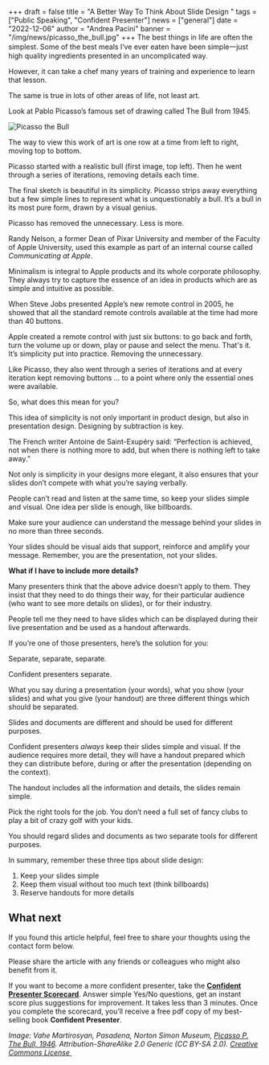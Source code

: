 +++
draft = false
title = "A Better Way To Think About Slide Design "
tags = ["Public Speaking", "Confident Presenter"]
news = ["general"]
date = "2022-12-06"
author = "Andrea Pacini"
banner = "/img/news/picasso_the_bull.jpg"
+++
The best things in life are often the simplest. Some of the best meals I‘ve ever eaten have been simple一just high quality ingredients presented in an uncomplicated way.

However, it can take a chef many years of training and experience to learn that lesson. 

The same is true in lots of other areas of life, not least art.

Look at Pablo Picasso’s famous set of drawing called The Bull from 1945.

![Picasso the Bull](/img/news/picasso_the_bull.jpg)

The way to view this work of art is one row at a time from left to right, moving top to bottom.

Picasso started with a realistic bull (first image, top left). Then he went through a series of iterations, removing details each time. 

The final sketch is beautiful in its simplicity. Picasso strips away everything but a few simple lines to represent what is unquestionably a bull. It’s a bull in its most pure form, drawn by a visual genius.

Picasso has removed the unnecessary. Less is more. 

Randy Nelson, a former Dean of Pixar University and member of the Faculty of Apple University, used this example as part of an internal course called *Communicating at Apple*.

Minimalism is integral to Apple products and its whole corporate philosophy. They always try to capture the essence of an idea in products which are as simple and intuitive as possible. 

When Steve Jobs presented Apple’s new remote control in 2005, he showed that all the standard remote controls available at the time had more than 40 buttons.

Apple created a remote control with just six buttons: to go back and forth, turn the volume up or down, play or pause and select the menu. That's it. It’s simplicity put into practice. Removing the unnecessary. 

Like Picasso, they also went through a series of iterations and at every iteration kept removing buttons … to a point where only the essential ones were available. 

So, what does this mean for you? 

This idea of simplicity is not only important in product design, but also in presentation design. Designing by subtraction is key.

The French writer Antoine de Saint-Exupéry said: “Perfection is achieved, not when there is nothing more to add, but when there is nothing left to take away.”

Not only is simplicity in your designs more elegant, it also ensures that your slides don’t compete with what you’re saying verbally.

People can’t read and listen at the same time, so keep your slides simple and visual. One idea per slide is enough, like billboards. 

Make sure your audience can understand the message behind your slides in no more than three seconds. 

Your slides should be visual aids that support, reinforce and amplify your message. Remember, you are the presentation, not your slides. 

**What if I have to include more details?** 

Many presenters think that the above advice doesn’t apply to them. They insist that they need to do things their way, for their particular audience (who want to see more details on slides), or for their industry. 

People tell me they need to have slides which can be displayed during their live presentation and be used as a handout afterwards.

If you’re one of those presenters, here’s the solution for you: 

Separate, separate, separate. 

Confident presenters separate. 

What you say during a presentation (your words), what you show (your slides) and what you give (your handout) are three different things which should be separated. 

Slides and documents are different and should be used for different purposes. 

Confident presenters *always* keep their slides simple and visual. If the audience requires more detail, they will have a handout prepared which they can distribute before, during or after the presentation (depending on the context). 

The handout includes all the information and details, the slides remain simple. 

Pick the right tools for the job. You don’t need a full set of fancy clubs to play a bit of crazy golf with your kids. 

You should regard slides and documents as two separate tools for different purposes.

In summary, remember these three tips about slide design:

1. Keep your slides simple
2. Keep them visual without too much text (think billboards) 
3. Reserve handouts for more details

## What next  

If you found this article helpful, feel free to share your thoughts using the contact form below. 

Please share the article with any friends or colleagues who might also benefit from it. 

If you want to become a more confident presenter, take the **[Confident Presenter Scorecard](https://presentationscorecard.scoreapp.com/)**. Answer simple Yes/No questions, get an instant score plus suggestions for improvement. It takes less than 3 minutes. Once you complete the scorecard, you’ll receive a free pdf copy of my best-selling book **Confident Presenter**.

*Image: Vahe Martirosyan, Pasadena, Norton Simon Museum, [Picasso P. The Bull, 1946](https://flic.kr/p/PXpxQS). Attribution-ShareAlike 2.0 Generic (CC BY-SA 2.0). [Creative Commons License ](https://creativecommons.org/licenses/by-sa/2.0/legalcode)*